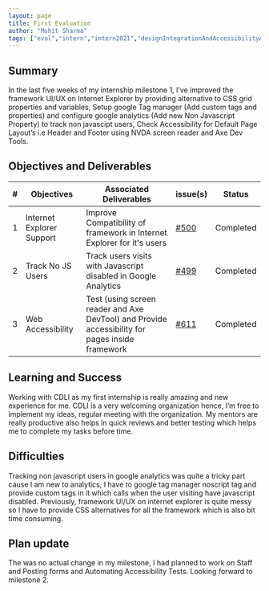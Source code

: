 ```yaml
---
layout: page
title: First Evaluation
author: "Mohit Sharma"
tags: ["eval","intern","intern2021","designIntegrationAndAccessibilityAudit","eval#1"]
---
```


## Summary
In the last five weeks of my internship milestone 1, I’ve improved the framework UI/UX on Internet Explorer by providing alternative to CSS grid properties and variables, Setup google Tag manager (Add custom tags and properties) and configure google analytics (Add new Non Javascript Property) to track non javascipt users, Check Accessibility for Default Page Layout’s i.e Header and Footer using NVDA screen reader and Axe Dev Tools.


## Objectives and Deliverables
| \# | Objectives         | Associated Deliverables                                             | issue(s) | Status |
| --- | ------------------ | ------------------------------------------------------------------- | -------- | -------- |
| 1 | Internet Explorer Support | Improve Compatibility of framework in Internet Explorer for it's users | [#500](https://gitlab.com/cdli/framework/-/issues/500) | Completed |
| 2 | Track No JS Users | Track users visits with Javascript disabled in Google Analytics | [#499](https://gitlab.com/cdli/framework/-/issues/499) | Completed |
| 3 | Web Accessibility | Test (using screen reader and Axe DevTool) and Provide accessibility for pages inside framework | [#611](https://gitlab.com/cdli/framework/-/issues/611)  | Completed |



## Learning and Success
Working with CDLI as my first internship is really amazing and new experience for me. CDLI is a very welcoming organization hence, I’m free to implement my ideas, regular meeting with the organization. My mentors are really productive also helps in quick reviews and better testing which helps me to complete my tasks before time.

## Difficulties
Tracking non javascript users in google analytics was quite a tricky part cause I am new to analytics, I have to google tag manager noscript tag and provide custom tags in it which calls when the user visiting have javascript disabled. Previously, framework UI/UX on internet explorer is quite messy so I have to provide CSS alternatives for all the framework which is also bit time consuming.

## Plan update
The was no actual change in my milestone, I had planned to work on Staff and Posting forms and Automating Accessibility Tests. Looking forward to milestone 2.
